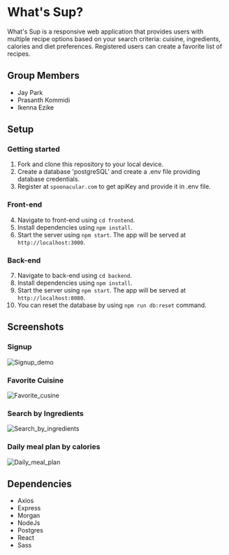 # What's Sup?
What's Sup is a responsive web application that provides users with multiple recipe options based on your search criteria: cuisine, ingredients, calories and diet preferences. Registered users can create a favorite list of recipes.

## Group Members
- Jay Park
- Prasanth Kommidi
- Ikenna Ezike

## Setup

### Getting started
1. Fork and clone this repository to your local device.
2. Create a database 'postgreSQL' and create a .env file providing database credentials.
3. Register at `spoonacular.com` to get apiKey and provide it in .env file.
### Front-end
4. Navigate to front-end using `cd frontend`.
5. Install dependencies using `npm install`.
6. Start the server using `npm start`. The app will be served at `http://localhost:3000`.
### Back-end
7. Navigate to back-end using `cd backend`.
8. Install dependencies using `npm install`.
9. Start the server using `npm start`. The app will be served at `http://localhost:8080`.
10. You can reset the database by using `npm run db:reset` command.


## Screenshots

### Signup
![Signup_demo](https://github.com/jchanpark/WhatsSup/blob/main/frontend/docs/signup_demo.gif?raw=true)

### Favorite Cuisine
![Favorite_cusine](https://github.com/jchanpark/WhatsSup/blob/main/frontend/docs/favorite_cuisine.gif?raw=true)

### Search by Ingredients
![Search_by_ingredients](https://github.com/jchanpark/WhatsSup/blob/main/frontend/docs/search_by_ingredients.gif?raw=true)

### Daily meal plan by calories
![Daily_meal_plan](https://github.com/jchanpark/WhatsSup/blob/main/frontend/docs/daily_meal_plan.gif?raw=true)


## Dependencies
* Axios
* Express
* Morgan
* NodeJs
* Postgres
* React
* Sass
